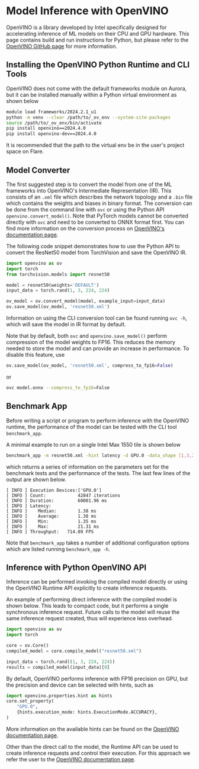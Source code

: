 # Model Inference with OpenVINO

OpenVINO is a library developed by Intel specifically designed for accelerating inference of ML models on their CPU and GPU hardware. 
This page contains build and run instructions for Python, but please refer to the [OpenVINO GitHub page](https://github.com/openvinotoolkit/openvino) for more information.



## Installing the OpenVINO Python Runtime and CLI Tools
OpenVINO does not come with the default frameworks module on Aurora, but it can be installed manually within a Python virtual environment as shown below
```bash
module load frameworks/2024.2.1_u1
python -m venv --clear /path/to/_ov_env --system-site-packages
source /path/to/_ov_env/bin/activate
pip install openvino==2024.4.0
pip install openvino-dev==2024.4.0
```

It is recommended that the path to the virtual env be in the user's project space on Flare.


## Model Converter

The first suggested step is to convert the model from one of the ML frameworks into OpenVINO's Intermediate Representation (IR). 
This consists of an `.xml` file which describes the network topology and a `.bin` file which contains the weights and biases in binary format. 
The conversion can be done from the command line with `ovc` or using the Python API `openvino.convert_model()`.
Note that PyTorch models cannot be converted directly with `ovc` and need to be converted to ONNX format first.
You can find more information on the conversion process on [OpenVINO's documentation page](https://docs.openvino.ai/2024/openvino-workflow/model-preparation/convert-model-to-ir.html).

The following code snippet demonstrates how to use the Python API to convert the ResNet50 model from TorchVision and save the OpenVINO IR.
```python
import openvino as ov
import torch
from torchvision.models import resnet50

model = resnet50(weights='DEFAULT')
input_data = torch.rand(1, 3, 224, 224)

ov_model = ov.convert_model(model, example_input=input_data)
ov.save_model(ov_model, 'resnet50.xml')
```

Information on using the CLI conversion tool can be found running `ovc -h`, which will save the model in IR format by default.

Note that by default, both `ovc` and `openvino.save_model()` perform compression of the model weights to FP16. This reduces the memory needed to store the model and can provide an increase in performance. 
To disable this feature, use
```python
ov.save_model(ov_model, 'resnet50.xml', compress_to_fp16=False)
```

or

```bash
ovc model.onnx --compress_to_fp16=False
```

## Benchmark App

Before writing a script or program to perform inference with the OpenVINO runtime, the performance of the model can be tested with the CLI tool `benchmark_app`. 

A minimal example to run on a single Intel Max 1550 tile is shown below
```bash
benchmark_app -m resnet50.xml -hint latency -d GPU.0 -data_shape [1,3,224,224]
```

which returns a series of information on the parameters set for the benchmark tests and the performance of the tests. The last few lines of the output are shown below.

```
[ INFO ] Execution Devices:['GPU.0']
[ INFO ] Count:            42847 iterations
[ INFO ] Duration:         60001.96 ms
[ INFO ] Latency:
[ INFO ]    Median:        1.38 ms
[ INFO ]    Average:       1.38 ms
[ INFO ]    Min:           1.35 ms
[ INFO ]    Max:           21.31 ms
[ INFO ] Throughput:   714.09 FPS
```

Note that `benchmark_app` takes a number of additional configuration options which are listed running `benchmark_app -h`. 


## Inference with Python OpenVINO API

Inference can be performed invoking the compiled model directly or using the OpenVINO Runtime API explicitly to create inference requests.

An example of performing direct inference with the compiled model is shown below. 
This leads to compact code, but it performs a single synchronous inference request. 
Future calls to the model will reuse the same inference request created, thus will experience less overhead.
```python
import openvino as ov
import torch

core = ov.Core()
compiled_model = core.compile_model("resnet50.xml")

input_data = torch.rand((1, 3, 224, 224))
results = compiled_model(input_data)[0]
```

By default, OpenVINO performs inference with FP16 precision on GPU, but the precision and device can be selected with hints, such as
```python
import openvino.properties.hint as hints
core.set_property(
    "GPU.0",
    {hints.execution_mode: hints.ExecutionMode.ACCURACY},
)
```

More information on the available hints can be found on the [OpenVINO documentation page](https://docs.openvino.ai/2024/openvino-workflow/running-inference/optimize-inference/precision-control.html).

Other than the direct call to the model, the Runtime API can be used to create inference requests and control their execution.
For this approach we refer the user to the [OpenVINO documentation page](https://docs.openvino.ai/2024/openvino-workflow/running-inference/integrate-openvino-with-your-application/inference-request.html).




